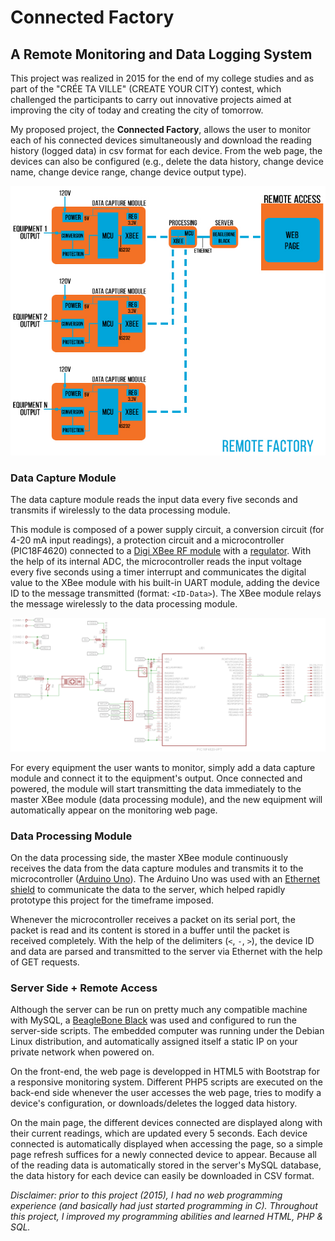 # Connected Factory
## A Remote Monitoring and Data Logging System

This project was realized in 2015 for the end of my college studies 
and as part of the "CRÉE TA VILLE" (CREATE 
YOUR CITY) contest, which challenged the participants to carry out 
innovative projects aimed at improving the city of today and creating 
the city of tomorrow.

My proposed project, the **Connected Factory**, allows the user to 
monitor each of his connected devices simultaneously and download the 
reading history (logged data) in csv format for each device. From the 
web page, the devices can also be configured (e.g., delete the data 
history, change device name, change device range, change device output 
type).


![Connected Factory Diagram](docs/diagram.jpg)

### Data Capture Module

The data capture module reads the input data every five seconds and 
transmits if wirelessly to the data processing module.

This module is composed of a power supply circuit, a conversion circuit 
(for 4-20 mA input readings), a protection circuit and a microcontroller 
(PIC18F4620) connected to a [Digi XBee RF module][digi-xbee] with a 
[regulator][xbee-explorer]. With the help of its internal ADC, the 
microcontroller reads the input voltage every five seconds using a timer 
interrupt and communicates the digital value to the XBee module with his 
built-in UART module, adding the device ID to the message transmitted 
(format: `<ID-Data>`). The XBee module relays the message wirelessly to 
the data processing module.

![Data Capture Module Schematic](docs/schematic.png)

For every equipment the user wants to monitor, simply add a data capture 
module and connect it to the equipment's output. Once connected and 
powered, the module will start transmitting the data immediately to the 
master XBee module (data processing module), and the new equipment will 
automatically appear on the monitoring web page.

### Data Processing Module

On the data processing side, the master XBee module continuously 
receives the data from the data capture modules and transmits it to the 
microcontroller ([Arduino Uno][arduino]). The Arduino Uno was used with 
an [Ethernet shield][ethernet-shield] to communicate the data to the 
server, which helped rapidly prototype this project for the timeframe 
imposed.

Whenever the microcontroller receives a packet on its serial port, the 
packet is read and its content is stored in a buffer until the packet is 
received completely. With the help of the delimiters (`<`, `-`, `>`), 
the device ID and data are parsed and transmitted to the server via 
Ethernet with the help of GET requests.

### Server Side + Remote Access

Although the server can be run on pretty much any compatible machine 
with MySQL, a [BeagleBone Black][bbb] was used and configured to run 
the server-side scripts. The embedded computer was running under the 
Debian Linux distribution, and automatically assigned itself a static IP 
on your private network when powered on.

On the front-end, the web page is developped in HTML5 with Bootstrap for 
a responsive monitoring system. Different PHP5 scripts are executed on 
the back-end side whenever the user accesses the web page, tries to 
modify a device's configuration, or downloads/deletes the logged data 
history.

On the main page, the different devices connected are displayed along 
with their current readings, which are updated every 5 seconds. Each 
device connected is automatically displayed when accessing the page, so 
a simple page refresh suffices for a newly connected device to appear. 
Because all of the reading data is automatically stored in the server's 
MySQL database, the data history for each device can easily be 
downloaded in CSV format.

*Disclaimer: prior to this project (2015), I had no web programming 
experience (and basically had just started programming in C). Throughout 
this project, I improved my programming abilities and learned HTML, PHP 
& SQL.* 

<!-- Links -->
[digi-xbee]:https://www.digi.com/products/embedded-systems/rf-modules/2-4-ghz-modules/xbee-digimesh-2-4
[xbee-explorer]:https://www.sparkfun.com/products/11373
[arduino]:https://store.arduino.cc/usa/arduino-uno-rev3
[ethernet-shield]: https://www.arduino.cc/en/Reference/Ethernet
[bbb]:https://beagleboard.org/black
